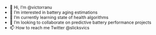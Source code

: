 - 👋 Hi, I’m @victorranu
- 👀 I’m interested in battery aging estimations
- 🌱 I’m currently learning state of health algorithms
- 💞️ I’m looking to collaborate on predictive battery performance projects
- 📫 How to reach me Twitter @slicksvics

<!---
victorranu/victorranu is a ✨ special ✨ repository because its `README.md` (this file) appears on your GitHub profile.
You can click the Preview link to take a look at your changes.
--->
